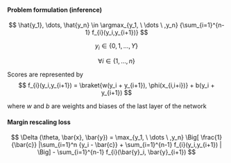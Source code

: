 
#### Problem formulation (inference)

$$ \hat{y_1}, \dots, \hat{y_n}  \in \argmax_{y_1, \ \dots \ ,y_n} {\sum_{i=1}^{n-1} f_{i}(y_i,y_{i+1})} $$

$$ y_i \in \{0,1,\dots,Y\} $$

$$ \forall i \in \{1,\dots,n \} $$


Scores are represented by
$$
f_{i}(y_i,y_{i+1}) = \braket{w(y_i + y_{i+1}), \phi(x_{i,i+i})} + b(y_i + y_{i+1})
$$

where $w$ and $b$ are weights and biases of the last layer of the network


<!-- TODO: dimentsions of all variables -->

#### Margin rescaling loss

$$
\Delta (\theta, \bar{x}, \bar{y}) = \max_{y_1, \ \dots \ ,y_n} \Big[ \frac{1}{\bar{c}} |\sum_{i=1}^n {y_i - \bar{c}} + \sum_{i=1}^{n-1} f_{i}(y_i,y_{i+1}) | \Big] - \sum_{i=1}^{n-1} f_{i}(\bar{y}_i, \bar{y}_{i+1})
$$